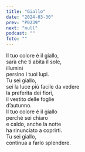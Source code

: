 ```yaml
---
title: "Giallo"
date: "2024-03-30"
prev: "P0239"
next: "null"
podcast: ""
foto: ""
---
```


Il tuo colore è il giallo,  
sarà che ti abita il sole,  
illumini  
persino i tuoi lupi.  
Tu sei giallo,  
sei la luce più facile da vedere  
la preferita dei fiori,  
il vestito delle foglie  
d’autunno.  
Il tuo colore è il giallo  
perché sei chiaro  
e caldo, anche la notte  
ha rinunciato a coprirti.  
Tu sei giallo,  
continua a farlo splendere.